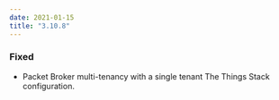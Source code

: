 ```yaml
---
date: 2021-01-15
title: "3.10.8"
---
```


### Fixed

- Packet Broker multi-tenancy with a single tenant The Things Stack configuration.
